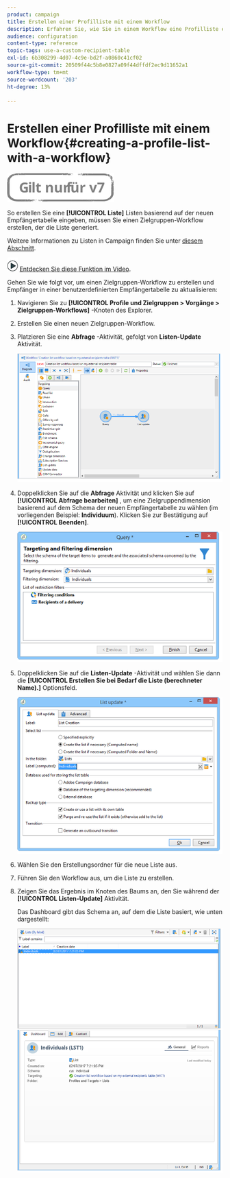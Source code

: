 ```yaml
---
product: campaign
title: Erstellen einer Profilliste mit einem Workflow
description: Erfahren Sie, wie Sie in einem Workflow eine Profilliste erstellen
audience: configuration
content-type: reference
topic-tags: use-a-custom-recipient-table
exl-id: 6b308299-4d07-4c9e-bd2f-a0860c41cf02
source-git-commit: 20509f44c5b8e0827a09f44dffdf2ec9d11652a1
workflow-type: tm+mt
source-wordcount: '203'
ht-degree: 13%

---
```


# Erstellen einer Profilliste mit einem Workflow{#creating-a-profile-list-with-a-workflow}

![](../../assets/v7-only.svg)

So erstellen Sie eine **[!UICONTROL Liste]** Listen basierend auf der neuen Empfängertabelle eingeben, müssen Sie einen Zielgruppen-Workflow erstellen, der die Liste generiert.

Weitere Informationen zu Listen in Campaign finden Sie unter [diesem Abschnitt](../../platform/using/creating-and-managing-lists.md#about-lists-in-adobe-campaign).

![](assets/do-not-localize/how-to-video.png) [Entdecken Sie diese Funktion im Video](../../platform/using/creating-and-managing-lists.md#create-list-in-a-wf-video).

Gehen Sie wie folgt vor, um einen Zielgruppen-Workflow zu erstellen und Empfänger in einer benutzerdefinierten Empfängertabelle zu aktualisieren:

1. Navigieren Sie zu **[!UICONTROL Profile und Zielgruppen > Vorgänge > Zielgruppen-Workflows]** -Knoten des Explorer.
1. Erstellen Sie einen neuen Zielgruppen-Workflow.
1. Platzieren Sie eine **Abfrage** -Aktivität, gefolgt von **Listen-Update** Aktivität.

   ![](assets/mapping_create_list_workflow01.png)

1. Doppelklicken Sie auf die **Abfrage** Aktivität und klicken Sie auf **[!UICONTROL Abfrage bearbeiten]** , um eine Zielgruppendimension basierend auf dem Schema der neuen Empfängertabelle zu wählen (im vorliegenden Beispiel: **Individuum**). Klicken Sie zur Bestätigung auf **[!UICONTROL Beenden]**.

   ![](assets/mapping_create_list_workflow03.png)

1. Doppelklicken Sie auf die **Listen-Update** -Aktivität und wählen Sie dann die **[!UICONTROL Erstellen Sie bei Bedarf die Liste (berechneter Name).]** Optionsfeld.

   ![](assets/mapping_create_list_workflow02.png)

1. Wählen Sie den Erstellungsordner für die neue Liste aus.
1. Führen Sie den Workflow aus, um die Liste zu erstellen.
1. Zeigen Sie das Ergebnis im Knoten des Baums an, den Sie während der **[!UICONTROL Listen-Update]** Aktivität.

   Das Dashboard gibt das Schema an, auf dem die Liste basiert, wie unten dargestellt:

   ![](assets/mapping_list_view.png)
